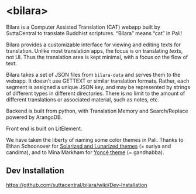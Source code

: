 # \<bilara\>

Bilara is a Computer Assisted Translation (CAT) webapp built by SuttaCentral to translate Buddhist scriptures. “Bilara” means “cat” in Pali!

Bilara provides a customizable interface for viewing and editing texts for translation. Unlike most translation apps, the focus is on translating *texts*, not UI. Thus the translation area is kept minimal, with a focus on the flow of text.

Bilara takes a set of JSON files from `bilara-data` and serves them to the webapp. It doesn’t use GETTEXT or similar translation formats. Rather, each segment is assigned a unique JSON key, and may be represented by strings of different types in different directories. There is no limit to the amount of different translations or associated material, such as notes, etc.

Backend is built from python, with Translation Memory and Search/Replace powered by ArangoDB.

Front end is built on LitElement.

We have taken the liberty of naming some color themes in Pali. Thanks to Ethan Schoonover for [Solarized and Lunarized themes](https://ethanschoonover.com/solarized/) (= suriya and candima), and to Mina Markham for [Yoncé theme](https://yoncetheme.com/) (= gandhabba).

## Dev Installation

https://github.com/suttacentral/bilara/wiki/Dev-Installation
